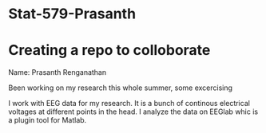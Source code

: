 # Stat-579-Prasanth
# Creating a repo to colloborate 
Name: Prasanth Renganathan
 
 Been working on my research this whole summer, some excercising
 
 I work with EEG data for my research. It is a bunch of continous electrical voltages at different points in the head. I analyze the data on EEGlab whic is a plugin tool for Matlab.
